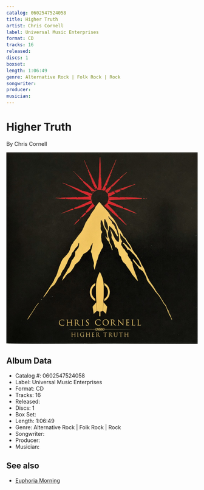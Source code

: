 ```yaml
---
catalog: 0602547524058
title: Higher Truth
artist: Chris Cornell
label: Universal Music Enterprises
format: CD
tracks: 16
released: 
discs: 1
boxset: 
length: 1:06:49
genre: Alternative Rock | Folk Rock | Rock
songwriter: 
producer: 
musician: 
---
```


# Higher Truth

By Chris Cornell

![](../../assets/cdcovers/Chris_Cornell-Higher_Truth.png)

## Album Data

- Catalog #: 0602547524058
- Label: Universal Music Enterprises
- Format: CD
- Tracks: 16
- Released: 
- Discs: 1
- Box Set: 
- Length: 1:06:49
- Genre: Alternative Rock | Folk Rock | Rock
- Songwriter: 
- Producer: 
- Musician: 


## See also

- [Euphoria Morning](Euphoria_Morning.md)
